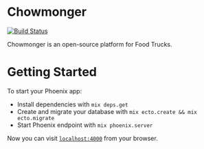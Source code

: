 # Chowmonger

[![Build Status](https://travis-ci.org/Chowmonger/api.svg?branch=master)](https://travis-ci.org/Chowmonger/api)

Chowmonger is an open-source platform for Food Trucks.

# Getting Started

To start your Phoenix app:

  * Install dependencies with `mix deps.get`
  * Create and migrate your database with `mix ecto.create && mix ecto.migrate`
  * Start Phoenix endpoint with `mix phoenix.server`

Now you can visit [`localhost:4000`](http://localhost:4000) from your browser.
